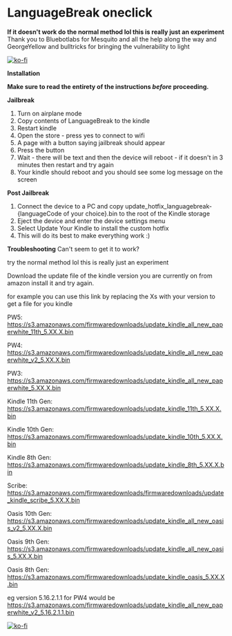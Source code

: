 # LanguageBreak oneclick

**If it doesn't work do the normal method lol this is really just an experiment**
Thank you to Bluebotlabs for Mesquito and all the help along the way and GeorgeYellow and bulltricks for bringing the vulnerability to light


[![ko-fi](https://ko-fi.com/img/githubbutton_sm.svg)](https://ko-fi.com/E1E1QLG4D)

**Installation**

**Make sure to read the entirety of the instructions *before* proceeding.**

**Jailbreak**

1. Turn on airplane mode
2. Copy contents of LanguageBreak to the kindle
3. Restart kindle
4. Open the store - press yes to connect to wifi
5. A page with a button saying jailbreak should appear
6. Press the button
7. Wait - there will be text and then the device will reboot - if it doesn't in 3 minutes then restart and try again
8. Your kindle should reboot and you should see some log message on the screen

**Post Jailbreak**

1. Connect the device to a PC and copy update_hotfix_languagebreak-{languageCode of your choice}.bin to the root of the Kindle storage
2. Eject the device and enter the device settings menu
3. Select Update Your Kindle to install the custom hotfix
4. This will do its best to make everything work :)

**Troubleshooting**
Can't seem to get it to work?

try the normal method lol this is really just an experiment

Download the update file of the kindle version you are currently on from amazon install it and try again.

for example you can use this link by replacing the Xs with your version to get a file for you kindle

PW5: https://s3.amazonaws.com/firmwaredownloads/update_kindle_all_new_paperwhite_11th_5.XX.X.bin

PW4: https://s3.amazonaws.com/firmwaredownloads/update_kindle_all_new_paperwhite_v2_5.XX.X.bin

PW3: https://s3.amazonaws.com/firmwaredownloads/update_kindle_all_new_paperwhite_5.XX.X.bin

Kindle 11th Gen: https://s3.amazonaws.com/firmwaredownloads/update_kindle_11th_5.XX.X.bin

Kindle 10th Gen: https://s3.amazonaws.com/firmwaredownloads/update_kindle_10th_5.XX.X.bin

Kindle 8th Gen: https://s3.amazonaws.com/firmwaredownloads/update_kindle_8th_5.XX.X.bin

Scribe: https://s3.amazonaws.com/firmwaredownloads/firmwaredownloads/update_kindle_scribe_5.XX.X.bin

Oasis 10th Gen: https://s3.amazonaws.com/firmwaredownloads/update_kindle_all_new_oasis_v2_5.XX.X.bin

Oasis 9th Gen: https://s3.amazonaws.com/firmwaredownloads/update_kindle_all_new_oasis_5.XX.X.bin

Oasis 8th Gen: https://s3.amazonaws.com/firmwaredownloads/update_kindle_oasis_5.XX.X.bin

eg version 5.16.2.1.1 for PW4 would be https://s3.amazonaws.com/firmwaredownloads/update_kindle_all_new_paperwhite_v2_5.16.2.1.1.bin

[![ko-fi](https://ko-fi.com/img/githubbutton_sm.svg)](https://ko-fi.com/E1E1QLG4D)
